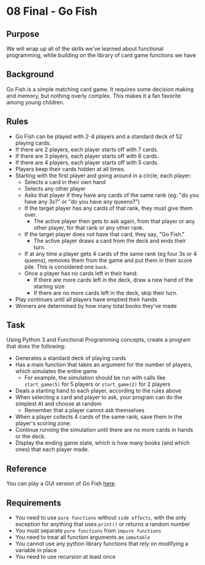 # 08 Final - Go Fish

## Purpose

We will wrap up all of the skills we've learned about functional programming, while building on the library of card game functions we have

## Background

Go Fish is a simple matching card game. It requires some decision making and memory, but nothing overly complex. This makes it a fan favorite among young children.

## Rules

- Go Fish can be played with 2-4 players and a standard deck of 52 playing cards.
- If there are 2 players, each player starts off with 7 cards.
- If there are 3 players, each player starts off with 6 cards.
- If there are 4 players, each player starts off with 5 cards.
- Players keep their cards hidden at all times.
- Starting with the first player and going around in a circle, each player:
    - Selects a card in their own hand
	- Selects any other player
	- Asks that player if they have any cards of the same rank (eg: "do you have any 3s?" or "do you have any queens?")
	- If the target player has any cards of that rank, they must give them over.
	    - The active player then gets to ask again, from that player or any other player, for that rank or any other rank.
	- If the target player does not have that card, they say, "Go Fish."
	    - The active player draws a card from the deck and ends their turn.
	- If at any time a player gets 4 cards of the same rank (eg four 3s or 4 queens), removes them from the game and put them in their score pile. This is considered one `book`.
	- Once a player has no cards left in their hand:
	    - If there are more cards left in the deck, draw a new hand of the starting size
		- If there are no more cards left in the deck, skip their turn.
- Play continues until all players have emptied their hands
- Winners are determined by how many total books they've made

## Task

Using Python 3 and Functional Programming concepts, create a program that does the following:

- Generates a standard deck of playing cards
- Has a main function that takes an argument for the number of players, which simulates the entire game
    - For example, the simulation should be run with calls like `start_game(5)` for 5 players or `start_game(2)` for 2 players
- Deals a starting hand to each player, according to the rules above
- When selecting a card and player to ask, your program can do the simplest AI and choose at random
    - Remember that a player cannot ask themselves
- When a player collects 4 cards of the same rank, save them in the player's scoring zone.
- Continue running the simulation until there are no more cards in hands or the deck.
- Display the ending game state, which is how many books (and which ones) that each player made.

## Reference

You can play a GUI version of Go Fish [here](https://cardgames.io/gofish/).

## Requirements

- You need to use `pure functions` without `side effects`, with the only exception for anything that uses `print()` or returns a random number
- You must separate `pure functions` from `impure functions`
- You need to treat all function arguments as `immutable`
- You cannot use any python library functions that rely on modifying a variable in place
- You need to use recursion at least once
